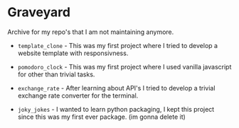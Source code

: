 # Graveyard

Archive for my repo's that I am not maintaining anymore.

- `template_clone`  - This was my first project where I tried to develop a website template with responsivness. 

- `pomodoro_clock` - This was my first project where I used vanilla javascript for other than trivial tasks.

- `exchange_rate` - After learning about API's I tried to develop a trivial exchange rate converter for the terminal.

- `joky_jokes` - I wanted to learn python packaging, I kept this project since this was my first ever package. (im gonna                        delete it)
